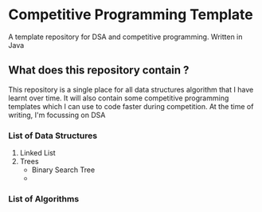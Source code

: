 # Competitive Programming Template

A template repository for DSA and competitive programming. Written in Java <br/>

## What does this repository contain ?
This repository is a single place for all data structures algorithm that I have learnt over time. It will also contain some competitive programming templates which I can use to code faster during competition. At the time of writing, I'm focussing on DSA

### List of Data Structures
1. Linked List
2. Trees 
   -  Binary Search Tree
   -  

### List of Algorithms